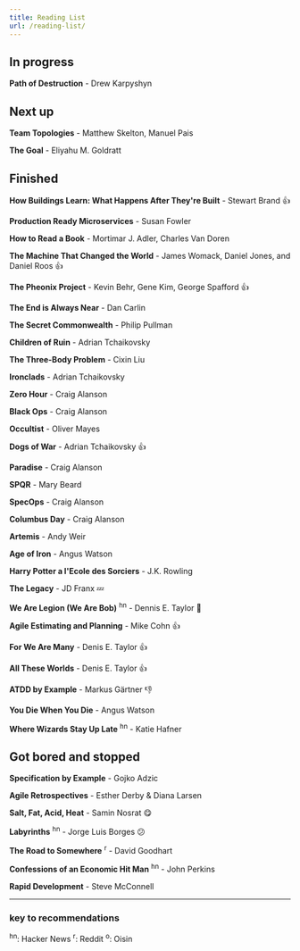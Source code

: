 ```yaml
---
title: Reading List
url: /reading-list/
---
```



## In progress

**Path of Destruction**  - Drew Karpyshyn

## Next up

**Team Topologies** - Matthew Skelton, Manuel Pais

**The Goal** - Eliyahu M. Goldratt

## Finished

**How Buildings Learn: What Happens After They're Built** - Stewart Brand :thumbsup:

**Production Ready Microservices** - Susan Fowler

**How to Read a Book** - Mortimar J. Adler, Charles Van Doren

**The Machine That Changed the World** - James Womack, Daniel Jones, and Daniel Roos :thumbsup:

**The Pheonix Project** - Kevin Behr, Gene Kim, George Spafford :thumbsup:

**The End is Always Near** - Dan Carlin

**The Secret Commonwealth** - Philip Pullman

**Children of Ruin** - Adrian Tchaikovsky

**The Three-Body Problem** - Cixin Liu

**Ironclads** - Adrian Tchaikovsky

**Zero Hour** - Craig Alanson

**Black Ops** - Craig Alanson

**Occultist** - Oliver Mayes

**Dogs of War** - Adrian Tchaikovsky :thumbsup:

**Paradise** - Craig Alanson

**SPQR** - Mary Beard

**SpecOps** - Craig Alanson

**Columbus Day** - Craig Alanson

**Artemis** - Andy Weir

**Age of Iron** - Angus Watson

**Harry Potter a l'Ecole des Sorciers** - J.K. Rowling

**The Legacy** - JD Franx :zzz:

**We Are Legion (We Are Bob)** <sup>hn</sup> - Dennis E. Taylor :rofl:

**Agile Estimating and Planning** - Mike Cohn :thumbsup:

**For We Are Many** - Denis E. Taylor :thumbsup:

**All These Worlds** - Denis E. Taylor :thumbsup:

**ATDD by Example** - Markus Gärtner :thumbsdown:

**You Die When You Die** - Angus Watson

**Where Wizards Stay Up Late** <sup>hn</sup> - Katie Hafner


## Got bored and stopped

**Specification by Example** - Gojko Adzic

**Agile Retrospectives** - Esther Derby &amp; Diana Larsen

**Salt, Fat, Acid, Heat** - Samin Nosrat :yum:

**Labyrinths** <sup>hn</sup> - Jorge Luis Borges :confused:

**The Road to Somewhere** <sup>r</sup> - David Goodhart

**Confessions of an Economic Hit Man** <sup>hn</sup> - John Perkins

**Rapid Development** - Steve McConnell

<hr />

### key to recommendations

<sup>hn</sup>: Hacker News
<sup>r</sup>: Reddit 
<sup>o</sup>: Oisin
